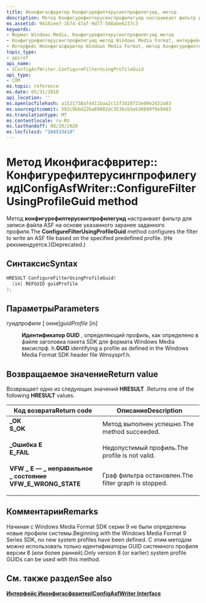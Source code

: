 ```yaml
---
title: Иконфигасфвритер Конфигурефилтерусингпрофилегуид, метод
description: Метод Конфигурефилтерусингпрофилегуид настраивает фильтр для записи файла ASF на основе указанного заранее заданного профиля. (Не рекомендуется.).
ms.assetid: 94161ee7-1b74-47af-9d77-568abe6237c3
keywords:
- Формат Windows Media, Конфигурефилтерусингпрофилегуид метод
- Конфигурефилтерусингпрофилегуид метод Windows Media Format, интерфейс Иконфигасфвритер
- Интерфейс Иконфигасфвритер Windows Media Format, метод Конфигурефилтерусингпрофилегуид
topic_type:
- apiref
api_name:
- IConfigAsfWriter.ConfigureFilterUsingProfileGuid
api_type:
- COM
ms.topic: reference
ms.date: 05/31/2018
api_location: ''
ms.openlocfilehash: a1521738af4411baa2c11f3d20722e09e2d22a83
ms.sourcegitcommit: 592c9bbd22ba69802dc353bcb5eb30699f9e9403
ms.translationtype: MT
ms.contentlocale: ru-RU
ms.lasthandoff: 08/20/2020
ms.locfileid: "104533410"
---
```

# <a name="iconfigasfwriterconfigurefilterusingprofileguid-method"></a><span data-ttu-id="febfa-107">Метод Иконфигасфвритер:: Конфигурефилтерусингпрофилегуид</span><span class="sxs-lookup"><span data-stu-id="febfa-107">IConfigAsfWriter::ConfigureFilterUsingProfileGuid method</span></span>

<span data-ttu-id="febfa-108">Метод **конфигурефилтерусингпрофилегуид** настраивает фильтр для записи файла ASF на основе указанного заранее заданного профиля.</span><span class="sxs-lookup"><span data-stu-id="febfa-108">The **ConfigureFilterUsingProfileGuid** method configures the filter to write an ASF file based on the specified predefined profile.</span></span> <span data-ttu-id="febfa-109">(Не рекомендуется.)</span><span class="sxs-lookup"><span data-stu-id="febfa-109">(Deprecated.)</span></span>

## <a name="syntax"></a><span data-ttu-id="febfa-110">Синтаксис</span><span class="sxs-lookup"><span data-stu-id="febfa-110">Syntax</span></span>


```C++
HRESULT ConfigureFilterUsingProfileGuid(
  [in] REFGUID guidProfile
);
```



## <a name="parameters"></a><span data-ttu-id="febfa-111">Параметры</span><span class="sxs-lookup"><span data-stu-id="febfa-111">Parameters</span></span>

<dl> <dt>

<span data-ttu-id="febfa-112">*гуидпрофиле* \[ окне\]</span><span class="sxs-lookup"><span data-stu-id="febfa-112">*guidProfile* \[in\]</span></span>
</dt> <dd>

<span data-ttu-id="febfa-113">**Идентификатор GUID** , определяющий профиль, как определено в файле заголовка пакета SDK для формата Windows Media вмсиспрф. h.</span><span class="sxs-lookup"><span data-stu-id="febfa-113">**GUID** identifying a profile as defined in the Windows Media Format SDK header file Wmsysprf.h.</span></span>

</dd> </dl>

## <a name="return-value"></a><span data-ttu-id="febfa-114">Возвращаемое значение</span><span class="sxs-lookup"><span data-stu-id="febfa-114">Return value</span></span>

<span data-ttu-id="febfa-115">Возвращает одно из следующих значений **HRESULT** .</span><span class="sxs-lookup"><span data-stu-id="febfa-115">Returns one of the following **HRESULT** values.</span></span>



| <span data-ttu-id="febfa-116">Код возврата</span><span class="sxs-lookup"><span data-stu-id="febfa-116">Return code</span></span>                                                                                         | <span data-ttu-id="febfa-117">Описание</span><span class="sxs-lookup"><span data-stu-id="febfa-117">Description</span></span>                             |
|-----------------------------------------------------------------------------------------------------|-----------------------------------------|
| <dl> <span data-ttu-id="febfa-118"><dt>**\_ОК**</dt></span><span class="sxs-lookup"><span data-stu-id="febfa-118"><dt>**S\_OK**</dt></span></span> </dl>                | <span data-ttu-id="febfa-119">Метод выполнен успешно.</span><span class="sxs-lookup"><span data-stu-id="febfa-119">The method succeeded.</span></span><br/>        |
| <dl> <span data-ttu-id="febfa-120"><dt>**\_Ошибка E**</dt></span><span class="sxs-lookup"><span data-stu-id="febfa-120"><dt>**E\_FAIL**</dt></span></span> </dl>              | <span data-ttu-id="febfa-121">Недопустимый профиль.</span><span class="sxs-lookup"><span data-stu-id="febfa-121">The profile is not valid.</span></span><br/>    |
| <dl> <span data-ttu-id="febfa-122"><dt>**VFW \_ E — \_ неправильное \_ состояние**</dt></span><span class="sxs-lookup"><span data-stu-id="febfa-122"><dt>**VFW\_E\_WRONG\_STATE**</dt></span></span> </dl> | <span data-ttu-id="febfa-123">Граф фильтра остановлен.</span><span class="sxs-lookup"><span data-stu-id="febfa-123">The filter graph is stopped.</span></span><br/> |



 

## <a name="remarks"></a><span data-ttu-id="febfa-124">Комментарии</span><span class="sxs-lookup"><span data-stu-id="febfa-124">Remarks</span></span>

<span data-ttu-id="febfa-125">Начиная с Windows Media Format SDK серии 9 не были определены новые профили системы.</span><span class="sxs-lookup"><span data-stu-id="febfa-125">Beginning with the Windows Media Format 9 Series SDK, no new system profiles have been defined.</span></span> <span data-ttu-id="febfa-126">С этим методом можно использовать только идентификаторы GUID системного профиля версии 8 (или более ранней).</span><span class="sxs-lookup"><span data-stu-id="febfa-126">Only version 8 (or earlier) system profile GUIDs can be used with this method.</span></span>

## <a name="see-also"></a><span data-ttu-id="febfa-127">См. также раздел</span><span class="sxs-lookup"><span data-stu-id="febfa-127">See also</span></span>

<dl> <dt>

<span data-ttu-id="febfa-128">[**Интерфейс Иконфигасфвритер**](/previous-versions/windows/desktop/legacy/dd743205(v=vs.85))</span><span class="sxs-lookup"><span data-stu-id="febfa-128">[**IConfigAsfWriter Interface**](/previous-versions/windows/desktop/legacy/dd743205(v=vs.85))</span></span>
</dt> </dl>

 

